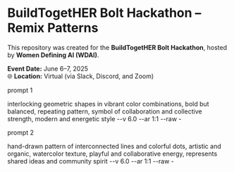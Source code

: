 

# BuildTogetHER Bolt Hackathon – Remix Patterns

This repository was created for the **BuildTogetHER Bolt Hackathon**, hosted by **Women Defining AI (WDAI)**.

**Event Date:** June 6–7, 2025  
🌐 **Location:** Virtual (via Slack, Discord, and Zoom)



prompt 1

interlocking geometric shapes in vibrant color combinations, bold but balanced, repeating pattern, symbol of collaboration and collective strength, modern and energetic style --v 6.0 --ar 1:1 --raw -


prompt 2

hand-drawn pattern of interconnected lines and colorful dots, artistic and organic, watercolor texture, playful and collaborative energy, represents shared ideas and community spirit --v 6.0 --ar 1:1 --raw -
